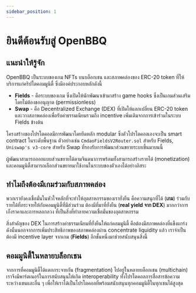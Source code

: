 ```yaml
---
sidebar_position: 1
---
```


# ยินดีต้อนรับสู่ OpenBBQ

## แนะนำให้รู้จัก

OpenBBQ เป็นระบบของเกม NFTs บนบล็อกเชน และสภาพคล่องของ ERC-20 token ที่ให้บริการแก่คริปโตคอมมูนิตี้ ซึ่งมีองค์ประกอบหลักดังนี้

- **Fields** - คือระบบของเกม ซึ่งเปิดให้นักพัฒนาเข้ามาสร้าง game hooks ซึ่งเป็นเกมส่วนเสริม โดยไม่ต้องขออนุญาต (permissionless)
- **Swap** - คือ Decentralized Exchange (DEX) ที่เปิดให้แลกเปลี่ยน ERC-20 token และวางสภาพคล่องเพื่อรับค่าธรรมเนียมรวมถึง incentive เพิ่มเติมจากการเข้าร่วมในระบบ Fields ข้างต้น

โครงสร้างของโปรโตคอลมีการพัฒนาโดยยึดหลัก modular ซึ่งตัวโปรโตคอลเองจะเป็น smart contract ในระดับพื้นฐาน ตัวอย่างเช่น `CmdaoFieldsV2Router.sol` สำหรับ Fields, `Uniswap's v3-core` สำหรับ Swap ที่รองรับการพัฒนาส่วนขยายระบบขึ้นมาบนนี้

ผู้พัฒนาสามารถออกแบบส่วนขยายได้ตามจินตนาการพร้อมทั้งสามารถสร้างรายได้ (monetization) และคอมมูนิตี้สามารถเลือกส่วนขยายมาใช้งานในระบบของตัวเองได้อย่างอิสระ

## ทำไมถึงต้องมีเกมร่วมกับสภาพคล่อง

พวกเรายังคงเชื่อมั่นในหัวใจหลักที่จะทำให้อุตสาหกรรมของเรายั่งยืน คือความสนุกที่ได้ (**เกม**) ร่วมกับรายได้ที่กระจายให้กับคอมมูนิตี้ที่มีส่วนร่วม ต้องมีที่มาที่ยั่งยืน (**real yield จาก DEX**) มากกว่าการเก็งราคาและการหลอกลวง ที่เป็นสิ่งที่ทำลายความเชื่อมั่นของอุตสาหกรรม  

สิ่งสำคัญของ DEX ในการสร้างค่าธรรมเนียมที่ยั่งยืนให้แก่คอมมูนิตี้ คือต้องมีสภาพคล่องที่แข็งแกร่ง ดังนั้นนอกจากการเพิ่มประสิทธิภาพของสภาพคล่องผ่าน concentrate liquidity แล้ว เราจำเป็นต้องมี incentive layer จากเกม (**Fields**) อีกชั้นหนึ่งมาช่วยสนับสนุนสิ่งนี้

## คอมมูนิตี้ในหลายบล็อกเชน

จากการที่คอมมูนิตี้ได้แตกกระจายกัน (fragmentation) ไปอยู่ในหลายบล็อกเชน (multichain) เราจึงมีพาร์ตเนอร์ในการสนับสนุนให้เกิด interoperability ทั้งโปรโตคอลการสื่อสารข้อความระหว่างเชนและอื่น ๆ เพื่อให้เราได้เป็นโปรโตคอลที่พร้อมสนับสนุนทุกคอมมูนิตี้ในทุกเชนได้สูงสุด
